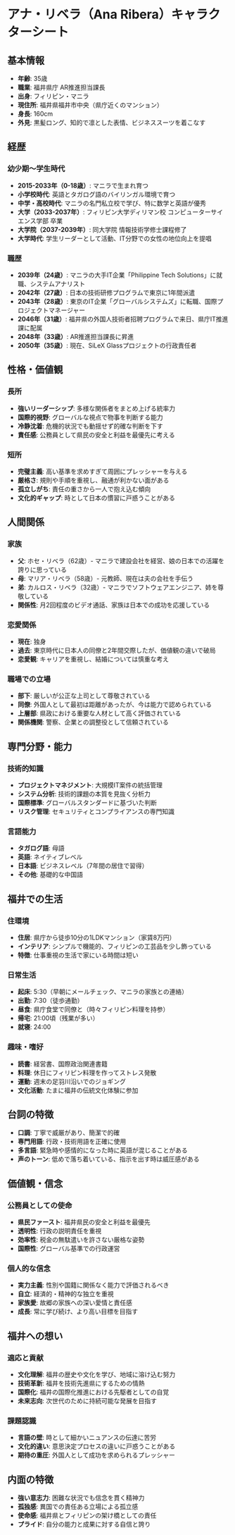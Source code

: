 # アナ・リベラ（Ana Ribera）キャラクターシート

## 基本情報
- **年齢**: 35歳
- **職業**: 福井県庁 AR推進担当課長
- **出身**: フィリピン・マニラ
- **現住所**: 福井県福井市中央（県庁近くのマンション）
- **身長**: 160cm
- **外見**: 黒髪ロング、知的で凛とした表情、ビジネススーツを着こなす

## 経歴

### 幼少期〜学生時代
- **2015-2033年（0-18歳）**: マニラで生まれ育つ
- **小学校時代**: 英語とタガログ語のバイリンガル環境で育つ
- **中学・高校時代**: マニラの名門私立校で学び、特に数学と英語が優秀
- **大学（2033-2037年）**: フィリピン大学ディリマン校 コンピューターサイエンス学部 卒業
- **大学院（2037-2039年）**: 同大学院 情報技術学修士課程修了
- **大学時代**: 学生リーダーとして活動、IT分野での女性の地位向上を提唱

### 職歴
- **2039年（24歳）**: マニラの大手IT企業「Philippine Tech Solutions」に就職、システムアナリスト
- **2042年（27歳）**: 日本の技術研修プログラムで東京に1年間派遣
- **2043年（28歳）**: 東京のIT企業「グローバルシステムズ」に転職、国際プロジェクトマネージャー
- **2046年（31歳）**: 福井県の外国人技術者招聘プログラムで来日、県庁IT推進課に配属
- **2048年（33歳）**: AR推進担当課長に昇進
- **2050年（35歳）**: 現在、SiLeX Glassプロジェクトの行政責任者

## 性格・価値観

### 長所
- **強いリーダーシップ**: 多様な関係者をまとめ上げる統率力
- **国際的視野**: グローバルな視点で物事を判断する能力
- **冷静沈着**: 危機的状況でも動揺せず的確な判断を下す
- **責任感**: 公務員として県民の安全と利益を最優先に考える

### 短所
- **完璧主義**: 高い基準を求めすぎて周囲にプレッシャーを与える
- **厳格さ**: 規則や手順を重視し、融通が利かない面がある
- **孤立しがち**: 責任の重さから一人で抱え込む傾向
- **文化的ギャップ**: 時として日本の慣習に戸惑うことがある

## 人間関係

### 家族
- **父**: ホセ・リベラ（62歳）- マニラで建設会社を経営、娘の日本での活躍を誇りに思っている
- **母**: マリア・リベラ（58歳）- 元教師、現在は夫の会社を手伝う
- **弟**: カルロス・リベラ（32歳）- マニラでソフトウェアエンジニア、姉を尊敬している
- **関係性**: 月2回程度のビデオ通話、家族は日本での成功を応援している

### 恋愛関係
- **現在**: 独身
- **過去**: 東京時代に日本人の同僚と2年間交際したが、価値観の違いで破局
- **恋愛観**: キャリアを重視し、結婚については慎重な考え

### 職場での立場
- **部下**: 厳しいが公正な上司として尊敬されている
- **同僚**: 外国人として最初は距離があったが、今は能力で認められている
- **上層部**: 県政における重要な人材として高く評価されている
- **関係機関**: 警察、企業との調整役として信頼されている

## 専門分野・能力

### 技術的知識
- **プロジェクトマネジメント**: 大規模IT案件の統括管理
- **システム分析**: 技術的課題の本質を見抜く分析力
- **国際標準**: グローバルスタンダードに基づいた判断
- **リスク管理**: セキュリティとコンプライアンスの専門知識

### 言語能力
- **タガログ語**: 母語
- **英語**: ネイティブレベル
- **日本語**: ビジネスレベル（7年間の居住で習得）
- **その他**: 基礎的な中国語

## 福井での生活

### 住環境
- **住居**: 県庁から徒歩10分の1LDKマンション（家賃8万円）
- **インテリア**: シンプルで機能的、フィリピンの工芸品を少し飾っている
- **特徴**: 仕事重視の生活で家にいる時間は短い

### 日常生活
- **起床**: 5:30（早朝にメールチェック、マニラの家族との連絡）
- **出勤**: 7:30（徒歩通勤）
- **昼食**: 県庁食堂で同僚と（時々フィリピン料理を持参）
- **帰宅**: 21:00頃（残業が多い）
- **就寝**: 24:00

### 趣味・嗜好
- **読書**: 経営書、国際政治関連書籍
- **料理**: 休日にフィリピン料理を作ってストレス発散
- **運動**: 週末の足羽川沿いでのジョギング
- **文化活動**: たまに福井の伝統文化体験に参加

## 台詞の特徴
- **口調**: 丁寧で威厳があり、簡潔で的確
- **専門用語**: 行政・技術用語を正確に使用
- **多言語**: 緊急時や感情的になった時に英語が混じることがある
- **声のトーン**: 低めで落ち着いている、指示を出す時は威圧感がある

## 価値観・信念

### 公務員としての使命
- **県民ファースト**: 福井県民の安全と利益を最優先
- **透明性**: 行政の説明責任を重視
- **効率性**: 税金の無駄遣いを許さない厳格な姿勢
- **国際性**: グローバル基準での行政運営

### 個人的な信念
- **実力主義**: 性別や国籍に関係なく能力で評価されるべき
- **自立**: 経済的・精神的な独立を重視
- **家族愛**: 故郷の家族への深い愛情と責任感
- **成長**: 常に学び続け、より高い目標を目指す

## 福井への想い

### 適応と貢献
- **文化理解**: 福井の歴史や文化を学び、地域に溶け込む努力
- **技術革新**: 福井を技術先進県にするための情熱
- **国際化**: 福井の国際化推進における先駆者としての自覚
- **未来志向**: 次世代のために持続可能な発展を目指す

### 課題認識
- **言語の壁**: 時として細かいニュアンスの伝達に苦労
- **文化的違い**: 意思決定プロセスの違いに戸惑うことがある
- **期待の重圧**: 外国人として成功を求められるプレッシャー

## 内面の特徴
- **強い意志力**: 困難な状況でも信念を貫く精神力
- **孤独感**: 異国での責任ある立場による孤立感
- **使命感**: 福井県とフィリピンの架け橋としての責任
- **プライド**: 自分の能力と成果に対する自信と誇り